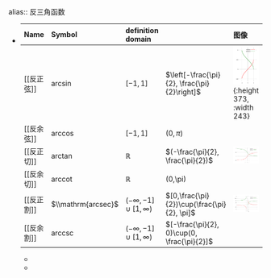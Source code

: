 alias:: 反三角函数

- |Name|Symbol|definition domain||图像|
  |--|--|--|--|--|
  |[[反正弦]]|$\arcsin$|$[-1,1]$|$\left[-\frac{\pi}{2}, \frac{\pi}{2}\right]$|![320px-Asin_acos_plot.svg.png](../assets/320px-Asin_acos_plot.svg_1687793824435_0.png){:height 373, :width 243} |
  |[[反余弦]]|$\arccos$|$[-1,1]$|$(0,\pi)$|
  |[[反正切]]|$\arctan$|$\mathbb{R}$|$(-\frac{\pi}{2}, \frac{\pi}{2})$|![640px-Atan_acot_plot.svg.png](../assets/640px-Atan_acot_plot.svg_1687793880147_0.png)|
  |[[反余切]]|$\mathrm{arccot}$|$\mathbb{R}$|(0,\pi)|
  |[[反正割]]|$\\mathrm{arcsec}$|$(-\infty, -1]\cup[1,\infty)$|$[0,\frac{\pi}{2})\cup(\frac{\pi}{2}, \pi]$|![640px-Asec_acsc_plot.svg.png](../assets/640px-Asec_acsc_plot.svg_1687793909876_0.png) |
  |[[反余割]]|$\mathrm{arccsc}$|$(-\infty, -1]\cup[1,\infty)$|$[-\frac{\pi}{2}, 0)\cup(0, \frac{\pi}{2}]$|
	-
	-